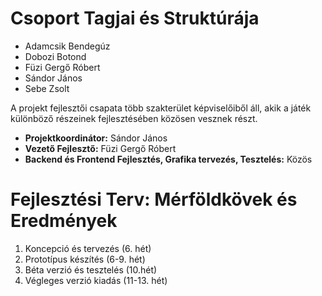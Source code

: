 # Csoport Tagjai és Struktúrája

- Adamcsik Bendegúz
- Dobozi Botond
- Füzi Gergő Róbert
- Sándor János
- Sebe Zsolt

A projekt fejlesztői csapata több szakterület képviselőiből áll, akik a játék
különböző részeinek fejlesztésében közösen vesznek részt.

- **Projektkoordinátor:** Sándor János
- **Vezető Fejlesztő:** Füzi Gergő Róbert
- **Backend és Frontend Fejlesztés, Grafika tervezés, Tesztelés:** Közös

# Fejlesztési Terv: Mérföldkövek és Eredmények

1. Koncepció és tervezés (6. hét)
1. Prototípus készítés (6-9. hét)
1. Béta verzió és tesztelés (10.hét)
1. Végleges verzió kiadás (11-13. hét)
